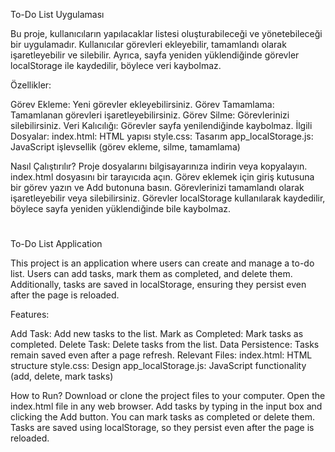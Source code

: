 To-Do List Uygulaması 

Bu proje, kullanıcıların yapılacaklar listesi oluşturabileceği ve yönetebileceği bir uygulamadır. Kullanıcılar görevleri ekleyebilir, tamamlandı olarak işaretleyebilir ve silebilir. Ayrıca, sayfa yeniden yüklendiğinde görevler localStorage ile kaydedilir, böylece veri kaybolmaz.

Özellikler:

Görev Ekleme: Yeni görevler ekleyebilirsiniz.
Görev Tamamlama: Tamamlanan görevleri işaretleyebilirsiniz.
Görev Silme: Görevlerinizi silebilirsiniz.
Veri Kalıcılığı: Görevler sayfa yenilendiğinde kaybolmaz.
İlgili Dosyalar:
index.html: HTML yapısı
style.css: Tasarım
app_localStorage.js: JavaScript işlevsellik (görev ekleme, silme, tamamlama)


Nasıl Çalıştırılır?
Proje dosyalarını bilgisayarınıza indirin veya kopyalayın.
index.html dosyasını bir tarayıcıda açın.
Görev eklemek için giriş kutusuna bir görev yazın ve Add butonuna basın.
Görevlerinizi tamamlandı olarak işaretleyebilir veya silebilirsiniz.
Görevler localStorage kullanılarak kaydedilir, böylece sayfa yeniden yüklendiğinde bile kaybolmaz.


#

To-Do List Application

This project is an application where users can create and manage a to-do list. Users can add tasks, mark them as completed, and delete them. Additionally, tasks are saved in localStorage, ensuring they persist even after the page is reloaded.

Features:

Add Task: Add new tasks to the list.
Mark as Completed: Mark tasks as completed.
Delete Task: Delete tasks from the list.
Data Persistence: Tasks remain saved even after a page refresh.
Relevant Files:
index.html: HTML structure
style.css: Design
app_localStorage.js: JavaScript functionality (add, delete, mark tasks)

How to Run?
Download or clone the project files to your computer.
Open the index.html file in any web browser.
Add tasks by typing in the input box and clicking the Add button.
You can mark tasks as completed or delete them.
Tasks are saved using localStorage, so they persist even after the page is reloaded.



